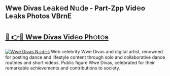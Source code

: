 ## Wwe Divas Le𝚊k𝚎d N𝚞𝚍e - Part-Zpp Vid𝚎o Le𝚊ks Photos VBrnE

# <h2><a href="http://fbcm2pr.evod.top/?m=Wwe+Divas">🔗 👉🔴 Wwe Divas Vid𝚎o Ph𝚘t𝚘s</a></h2>

[![Wwe Divas N𝚞d𝚎s](https://i.imgur.com/8V9OHl7.gif)](http://fbcm2pr.evod.top/?m=Wwe+Divas)
Web celebrity Wwe Divas and digital artist, renowned for posting dance and lifestyle content through solo and collaborative dance routines and short videos. Public figure Wwe Divas, celebrated for their remarkable achievements and contributions to society. 

